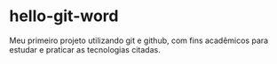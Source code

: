 # hello-git-word
 Meu primeiro projeto utilizando git e github, com fins acadêmicos para estudar e praticar as tecnologias citadas.

